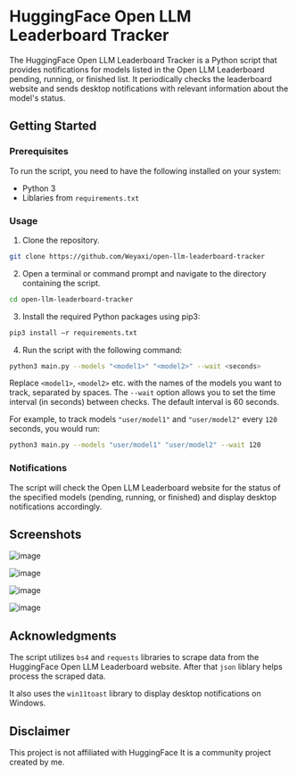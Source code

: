 # HuggingFace Open LLM Leaderboard Tracker

The HuggingFace Open LLM Leaderboard Tracker is a Python script that provides notifications for models listed in the Open LLM Leaderboard pending, running, or finished list. It periodically checks the leaderboard website and sends desktop notifications with relevant information about the model's status.

## Getting Started

### Prerequisites
To run the script, you need to have the following installed on your system:

- Python 3
- Liblaries from `requirements.txt`

### Usage

1. Clone the repository.

```bash
git clone https://github.com/Weyaxi/open-llm-leaderboard-tracker
```
   
2. Open a terminal or command prompt and navigate to the directory containing the script.

```bash
cd open-llm-leaderboard-tracker
```

3. Install the required Python packages using pip3:

```bash
pip3 install –r requirements.txt
```

4. Run the script with the following command:

```bash
python3 main.py --models "<model1>" "<model2>" --wait <seconds>
```

Replace `<model1>`, `<model2>` etc. with the names of the models you want to track, separated by spaces. The `--wait` option allows you to set the time interval (in seconds) between checks. The default interval is 60 seconds.

For example, to track models `"user/model1"` and `"user/model2"` every `120` seconds, you would run:

```bash
python3 main.py --models "user/model1" "user/model2" --wait 120
```

### Notifications

The script will check the Open LLM Leaderboard website for the status of the specified models (pending, running, or finished) and display desktop notifications accordingly.

## Screenshots

![image](https://github.com/Weyaxi/open-llm-leaderboard-tracker/assets/81961593/32f063b8-2b43-4517-9ccf-efe6f95b0af2)

![image](https://github.com/Weyaxi/open_llm_leaderboard_tracker/assets/81961593/817be87a-e257-41c7-a86c-cfcba235aec5)

![image](https://github.com/Weyaxi/open_llm_leaderboard_tracker/assets/81961593/85af5e70-08a3-4803-99cb-7b0df663842d)

![image](https://github.com/Weyaxi/open-llm-leaderboard-tracker/assets/81961593/1905eae6-d5c2-4c29-8323-5728f4d968c2)

## Acknowledgments

The script utilizes `bs4` and `requests` libraries to scrape data from the HuggingFace Open LLM Leaderboard website. After that `json` liblary helps process the scraped data.

It also uses the `win11toast` library to display desktop notifications on Windows.

## Disclaimer

This project is not affiliated with HuggingFace It is a community project created by me. 
